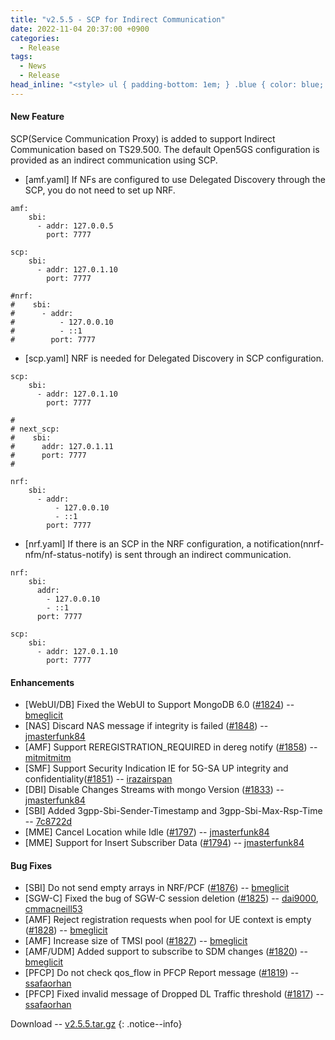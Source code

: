 ```yaml
---
title: "v2.5.5 - SCP for Indirect Communication"
date: 2022-11-04 20:37:00 +0900
categories:
  - Release
tags:
  - News
  - Release
head_inline: "<style> ul { padding-bottom: 1em; } .blue { color: blue; }</style>"
---
```


#### New Feature

SCP(Service Communication Proxy) is added to support Indirect Communication based on TS29.500. The default Open5GS configuration is provided as an indirect communication using SCP.

- [amf.yaml] If NFs are configured to use Delegated Discovery through the SCP, you do not need to set up NRF.

```
amf:
    sbi:
      - addr: 127.0.0.5
        port: 7777

scp:
    sbi:
      - addr: 127.0.1.10
        port: 7777

#nrf:
#    sbi:
#      - addr:
#          - 127.0.0.10
#          - ::1
#        port: 7777
```

- [scp.yaml] NRF is needed for Delegated Discovery in SCP configuration.

```
scp:
    sbi:
      - addr: 127.0.1.10
        port: 7777

#
# next_scp:
#    sbi:
#      addr: 127.0.1.11
#      port: 7777
#

nrf:
    sbi:
      - addr:
          - 127.0.0.10
          - ::1
        port: 7777
```

- [nrf.yaml] If there is an SCP in the NRF configuration, a notification(nnrf-nfm/nf-status-notify) is sent through an indirect communication.

```
nrf:
    sbi:
      addr:
        - 127.0.0.10
        - ::1
      port: 7777

scp:
    sbi:
      - addr: 127.0.1.10
        port: 7777
```


#### Enhancements
- [WebUI/DB] Fixed the WebUI to Support MongoDB 6.0 ([#1824](https://github.com/open5gs/open5gs/issues/1824)) -- [bmeglicit](https://github.com/bmeglicit)
- [NAS] Discard NAS message if integrity is failed ([#1848](https://github.com/open5gs/open5gs/pull/1848)) -- [jmasterfunk84](https://github.com/jmasterfunk84)
- [AMF] Support REREGISTRATION_REQUIRED in dereg notify ([#1858](https://github.com/open5gs/open5gs/pull/1858)) -- [mitmitmitm](https://github.com/mitmitmitm)
- [SMF] Support Security Indication IE for 5G-SA UP integrity and confidentiality([#1851](https://github.com/open5gs/open5gs/discussions/1851)) -- [irazairspan](https://github.com/irazairspan)
- [DBI] Disable Changes Streams with mongo Version ([#1833](https://github.com/open5gs/open5gs/pull/1833)) -- [jmasterfunk84](https://github.com/jmasterfunk84)
- [SBI] Added 3gpp-Sbi-Sender-Timestamp and 3gpp-Sbi-Max-Rsp-Time -- [7c8722d](https://github.com/open5gs/open5gs/commit/7c8722d9d4d2db13d889be1e5e37bc062f069396)
- [MME] Cancel Location while Idle ([#1797](https://github.com/open5gs/open5gs/pull/1797)) -- [jmasterfunk84](https://github.com/jmasterfunk84)
- [MME] Support for Insert Subscriber Data ([#1794](https://github.com/open5gs/open5gs/pull/1794)) -- [jmasterfunk84](https://github.com/jmasterfunk84)

#### Bug Fixes
- [SBI] Do not send empty arrays in NRF/PCF ([#1876](https://github.com/open5gs/open5gs/pull/1876)) -- [bmeglicit](https://github.com/bmeglicit)
- [SGW-C] Fixed the bug of SGW-C session deletion ([#1825](https://github.com/open5gs/open5gs/pull/1825)) -- [dai9000](https://github.com/dai9000), [cmmacneill53](https://github.com/cmmacneill53)
- [AMF] Reject registration requests when pool for UE context is empty ([#1828](https://github.com/open5gs/open5gs/pull/1828)) -- [bmeglicit](https://github.com/bmeglicit)
- [AMF] Increase size of TMSI pool ([#1827](https://github.com/open5gs/open5gs/pull/1827)) -- [bmeglicit](https://github.com/bmeglicit)
- [AMF/UDM] Added support to subscribe to SDM changes ([#1820](https://github.com/open5gs/open5gs/pull/1820)) -- [bmeglicit](https://github.com/bmeglicit)
- [PFCP] Do not check qos_flow in PFCP Report message ([#1819](https://github.com/open5gs/open5gs/pull/1819)) -- [ssafaorhan](https://github.com/ssafaorhan)
- [PFCP] Fixed invalid message of Dropped DL Traffic threshold ([#1817](https://github.com/open5gs/open5gs/pull/1817)) -- [ssafaorhan](https://github.com/ssafaorhan)

Download -- [v2.5.5.tar.gz](https://github.com/open5gs/open5gs/archive/v2.5.5.tar.gz)
{: .notice--info}
